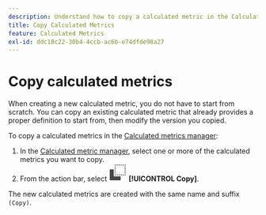 ```yaml
---
description: Understand how to copy a calculated metric in the Calculated metrics manager.
title: Copy Calculated Metrics
feature: Calculated Metrics
exl-id: ddc18c22-30b4-4ccb-ac6b-e74dfde98a27
---
```


# Copy calculated metrics

When creating a new calculated metric, you do not have to start from scratch. You can copy an existing calculated metric that already provides a proper definition to start from, then modify the version you copied.

To copy a calculated metrics in the [Calculated metrics manager](cm-manager.md):

1. In the [Calculated metric manager](cm-manager.md), select one or more of the calculated metrics you want to copy.
1. From the action bar, select ![Copy](/help/assets/icons/Copy.svg) **[!UICONTROL Copy]**.

The new calculated metrics are created with the same name and suffix `(Copy)`.

